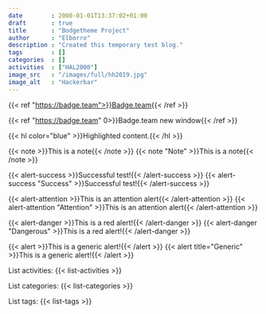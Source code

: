 ```yaml
---
date        : 2000-01-01T13:37:02+01:00
draft       : true
title       : "Bodgetheme Project"
author      : "Elborro"
description : "Created this temporary test blog."
tags        : []
categories  : []
activities  : ["HAL2000"]
image_src   : "/images/full/hh2019.jpg"
image_alt   : "Hackerbar"
---
```




{{< ref "https://badge.team">}}Badge.team{{< /ref >}}

{{< ref "https://badge.team" 0>}}Badge.team new window{{< /ref >}}

{{< hl color="blue" >}}Highlighted content.{{< /hl >}}

{{< note >}}This is a note{{< /note >}}
{{< note "Note" >}}This is a note{{< /note >}}

{{< alert-success >}}Successful test!{{< /alert-success >}}
{{< alert-success "Success" >}}Successful test!{{< /alert-success >}}

{{< alert-attention >}}This is an attention alert{{< /alert-attention >}}
{{< alert-attention "Attention" >}}This is an attention alert{{< /alert-attention >}}

{{< alert-danger >}}This is a red alert!{{< /alert-danger >}}
{{< alert-danger "Dangerous" >}}This is a red alert!{{< /alert-danger >}}

{{< alert >}}This is a generic alert!{{< /alert >}}
{{< alert title="Generic" >}}This is a generic alert!{{< /alert >}}

List activities:
{{< list-activities >}}

List categories:
{{< list-categories >}}

List tags:
{{< list-tags >}}
